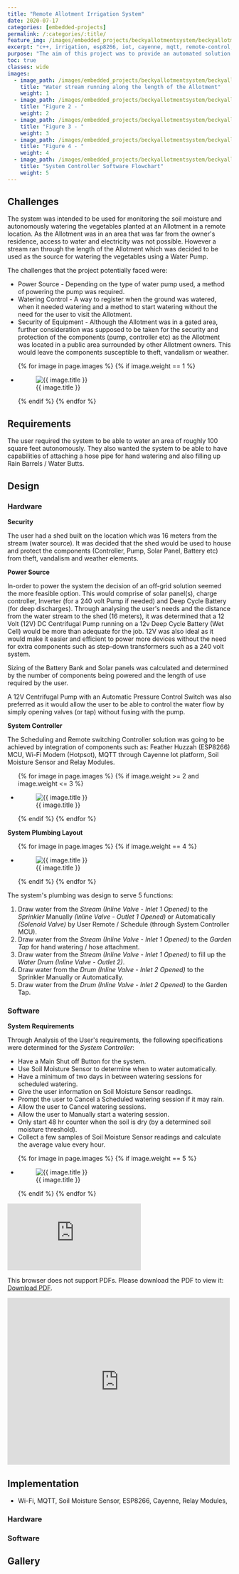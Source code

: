 ```yaml
---
title: "Remote Allotment Irrigation System"
date: 2020-07-17
categories: [embedded-projects]
permalink: /:categories/:title/
feature_img: /images/embedded_projects/beckyallotmentsystem/beckyallotmentsystem_img00.jpg
excerpt: "c++, irrigation, esp8266, iot, cayenne, mqtt, remote-control, renewable-energy"
purpose: "The aim of this project was to provide an automated solution for watering of vegetables in an allotment situated in a remote location with no direct access to water plumbing or electricity."
toc: true
classes: wide
images:
  - image_path: /images/embedded_projects/beckyallotmentsystem/beckyallotmentsystem_img02.jpg
    title: "Water stream running along the length of the Allotment"
    weight: 1
  - image_path: /images/embedded_projects/beckyallotmentsystem/beckyallotmentsystem_img13.jpg
    title: "Figure 2 - "
    weight: 2
  - image_path: /images/embedded_projects/beckyallotmentsystem/beckyallotmentsystem_img16.jpg
    title: "Figure 3 - "
    weight: 3       
  - image_path: /images/embedded_projects/beckyallotmentsystem/beckyallotmentsystem_img18.jpg
    title: "Figure 4 - "
    weight: 4    
  - image_path: /images/embedded_projects/beckyallotmentsystem/beckyallotmentsystem_img19.jpg
    title: "System Controller Software Flowchart"
    weight: 5  
---
```


<!-- youtube clip " " -->
<div class="youtube-player" data-id="lPfLFi2TlY0"></div>

<h2 class="text-underline">Challenges</h2>
The system was intended to be used for monitoring the soil moisture and autonomously watering the vegetables planted at an Allotment in a remote location. As the Allotment was in an area that was far from the owner's residence, access to water and electricity was not possible.  However a stream ran through the length of the Allotment which was decided to be used as the source for watering the vegetables using a Water Pump.

The challenges that the project potentially faced were:
* Power Source - Depending on the type of water pump used, a method of powering the pump was required.  
* Watering Control - A way to register when the ground was watered, when it needed watering and a method to start watering without the need for the user to visit the Allotment.
* Security of Equipment - Although the Allotment was in a gated area, further consideration was supposed to be taken for the security and protection of the components (pump, controller etc) as the Allotment was located in a public area surrounded by other Allotment owners. This would leave the components susceptible to theft, vandalism or weather.

<ul class="photo-gallery">
  {% for image in page.images %}
    {% if image.weight == 1 %}
      <li>
        <figure class="custom-figure">
          <img src="{{ image.image_path }}" alt="{{ image.title }}">
          <figcaption class="custom-figcaption">
            {{ image.title }}
          </figcaption>
        </figure>  
      </li>
    {% endif %}  
  {% endfor %}  
</ul>

<h2 class="text-underline">Requirements</h2>
The user required the system to be able to water an area of roughly 100 square feet autonomously. They also wanted the system to be able to have capabilities of attaching a hose pipe for hand watering and also filling up Rain Barrels / Water Butts.

<h2 class="text-underline">Design</h2>

### Hardware

**Security**

The user had a shed built on the location which was 16 meters from the stream (water source). It was decided that the shed would be used to house and protect the components (Controller, Pump, Solar Panel, Battery etc) from theft, vandalism and weather elements.  

**Power Source**

In-order to power the system the decision of an off-grid solution seemed the more feasible option. This would comprise of solar panel(s), charge controller, Inverter (for a 240 volt Pump if needed) and Deep Cycle Battery (for deep discharges). Through analysing the user's needs and the distance from the water stream to the shed (16 meters),  it was determined that a 12 Volt (12V) DC Centrifugal Pump running on a 12v Deep Cycle Battery (Wet Cell) would be more than adequate for the job. 12V was also ideal as it would make it easier and efficient to power more devices without the need for extra components such as step-down transformers such as a 240 volt system.

Sizing of the Battery Bank and Solar panels was calculated and determined by the number of components being powered and the length of use required by the user.

A 12V Centrifugal Pump with an Automatic Pressure Control Switch was also preferred as it would allow the user to be able to control the water flow by simply opening valves (or tap) without fusing with the pump.  

**System Controller**

The Scheduling and Remote switching Controller solution was going to be achieved by integration of components such as: Feather Huzzah (ESP8266) MCU, Wi-Fi Modem (Hotpsot), MQTT through Cayenne Iot platform, Soil Moisture Sensor and Relay Modules.

<ul class="photo-gallery-2col">
  {% for image in page.images %}
    {% if image.weight >= 2 and image.weight <= 3 %}
      <li>
        <figure class="custom-figure">
          <img class="galley_img" src="{{ image.image_path }}" alt="{{ image.title }}">
          <figcaption class="custom-figcaption">
            {{ image.title }}
          </figcaption>
        </figure>  
      </li>
    {% endif %}  
  {% endfor %}  
</ul>

**System Plumbing Layout**

<ul class="photo-gallery">
  {% for image in page.images %}
    {% if image.weight == 4 %}
      <li>
        <figure class="custom-figure">
          <img src="{{ image.image_path }}" alt="{{ image.title }}">
          <figcaption class="custom-figcaption">
            {{ image.title }}
          </figcaption>
        </figure>  
      </li>
    {% endif %}  
  {% endfor %}  
</ul>

The system's plumbing was design to serve 5 functions:
1. Draw water from the *Stream (Inline Valve - Inlet 1 Opened)* to the *Sprinkler* Manually *(Inline Valve - Outlet 1 Opened)* or Automatically *(Solenoid Valve)* by User Remote / Schedule (through System Controller MCU).
2. Draw water from the *Stream (Inline Valve - Inlet 1 Opened)* to the *Garden Tap* for hand watering / hose attachment.
3. Draw water from the *Stream (Inline Valve - Inlet 1 Opened)* to fill up the *Water Drum (Inline Valve - Outlet 2)*.
4. Draw water from the *Drum (Inline Valve - Inlet 2 Opened)* to the Sprinkler Manually or Automatically.
5. Draw water from the *Drum (Inline Valve - Inlet 2 Opened)* to the Garden Tap.  

### Software

**System Requirements**

Through Analysis of the User's requirements, the following specifications were determined for the *System Controller*:

*	Have a Main Shut off Button for the system.
*	Use Soil Moisture Sensor to determine when to water automatically.
*	Have a minimum of two days in between watering sessions for scheduled watering.
*	Give the user information on Soil Moisture Sensor readings.
*	Prompt the user to Cancel a Scheduled watering session if it may rain.
*	Allow the user to Cancel watering sessions.
*	Allow the user to Manually start a watering session.
*	Only start 48 hr counter when the soil is dry (by a determined soil moisture threshold).
*	Collect a few samples of Soil Moisture Sensor readings and calculate the average value every hour.

<ul class="photo-gallery">
  {% for image in page.images %}
    {% if image.weight == 5 %}
      <li>
        <figure class="custom-figure">
          <img src="{{ image.image_path }}" alt="{{ image.title }}">
          <figcaption class="custom-figcaption">
            {{ image.title }}
          </figcaption>
        </figure>  
      </li>
    {% endif %}  
  {% endfor %}  
</ul>

<object data="https://jamesjrnkhata.github.io/embedded-projects/beckyallotmentsystem/Software-Requirements.pdf" type="application/pdf" width="700px" height="700px">
    <embed src="https://jamesjrnkhata.github.io/embedded-projects/beckyallotmentsystem/Software-Requirements.pdf">
        <p>This browser does not support PDFs. Please download the PDF to view it: <a href="https://jamesjrnkhata.github.io/embedded-projects/beckyallotmentsystem/Software-Requirements.pdf">Download PDF</a>.</p>
    </embed>
</object>

<embed src="https://drive.google.com/viewerng/
viewer?embedded=true&url=http://example.com/the.pdf" width="500" height="375">

<h2 class="text-underline">Implementation</h2>

<!-- youtube clip " " -->
<div class="youtube-player" data-id="lPfLFi2TlY0"></div>

* Wi-Fi, MQTT, Soil Moisture Sensor, ESP8266, Cayenne, Relay Modules,

### Hardware

### Software

<h2 class="text-underline">Gallery</h2>
